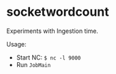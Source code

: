 # socketwordcount

Experiments with Ingestion time.

Usage:
 - Start NC: `$ nc -l 9000`
 - Run `JobMain`
